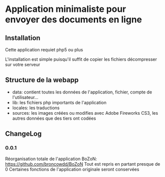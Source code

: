 # Application minimaliste pour envoyer des documents en ligne

## Installation

Cette application requiet php5 ou plus

L'installation est simple puisqu'il suffit de copier les fichiers décompresser sur votre serveur

## Structure de la webapp

- data: contient toutes les données de l'application, fichier, compte de l'utilisateur...
- lib: les fichiers php importants de l'application
- locales: les traductions
- sources: les images créées ou modifies avec Adobe Fireworks CS3, les autres données que des tiers ont codées

## ChangeLog

### 0.0.1

Réorganisation totale de l'application BoZoN: https://github.com/broncowdd/BoZoN
Tout est repris en partant presque de 0
Certaines fonctions de l'application originale seront conservées
